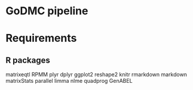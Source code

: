 GoDMC pipeline
==============

# Requirements

## R packages

matrixeqtl
RPMM
plyr
dplyr
ggplot2
reshape2
knitr
rmarkdown
markdown
matrixStats
parallel
limma
nlme
quadprog
GenABEL